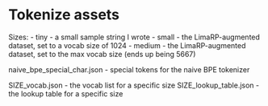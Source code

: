 # Tokenize assets

Sizes:
    - tiny - a small sample string I wrote
    - small - the LimaRP-augmented dataset, set to a vocab size of 1024
    - medium - the LimaRP-augmented dataset, set to the max vocab size (ends up being 5667)

naive_bpe_special_char.json - special tokens for the naive BPE tokenizer

SIZE_vocab.json - the vocab list for a specific size
SIZE_lookup_table.json - the lookup table for a specific size